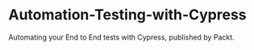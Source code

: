 # Automation-Testing-with-Cypress

Automating your End to End tests with Cypress, published by Packt.
